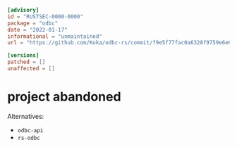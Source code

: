 ```toml
[advisory]
id = "RUSTSEC-0000-0000"
package = "odbc"
date = "2022-01-17"
informational = "unmaintained"
url = "https://github.com/Koka/odbc-rs/commit/f9e5f77fac0a6328f9759e6e0f9e10c16509aebb"

[versions]
patched = []
unaffected = []
```

# project abandoned

Alternatives:
- `odbc-api`
- `rs-odbc`
